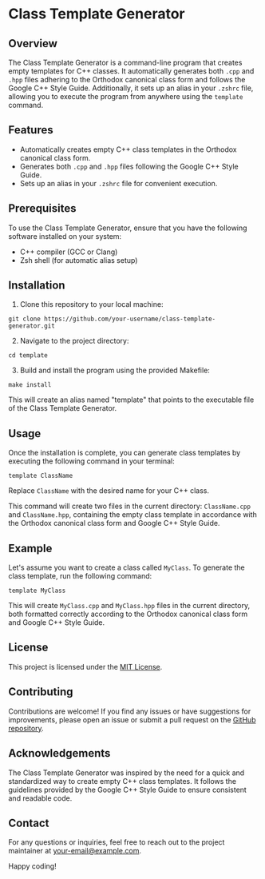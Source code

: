 # Class Template Generator

## Overview

The Class Template Generator is a command-line program that creates empty templates for C++ classes. It automatically generates both `.cpp` and `.hpp` files adhering to the Orthodox canonical class form and follows the Google C++ Style Guide. Additionally, it sets up an alias in your `.zshrc` file, allowing you to execute the program from anywhere using the `template` command.

## Features

- Automatically creates empty C++ class templates in the Orthodox canonical class form.
- Generates both `.cpp` and `.hpp` files following the Google C++ Style Guide.
- Sets up an alias in your `.zshrc` file for convenient execution.

## Prerequisites

To use the Class Template Generator, ensure that you have the following software installed on your system:

- C++ compiler (GCC or Clang)
- Zsh shell (for automatic alias setup)

## Installation

1. Clone this repository to your local machine:
```
git clone https://github.com/your-username/class-template-generator.git
```

2. Navigate to the project directory:

```
cd template
```

3. Build and install the program using the provided Makefile:

```
make install
```


This will create an alias named "template" that points to the executable file of the Class Template Generator.

## Usage

Once the installation is complete, you can generate class templates by executing the following command in your terminal:

```
template ClassName
```

Replace `ClassName` with the desired name for your C++ class.

This command will create two files in the current directory: `ClassName.cpp` and `ClassName.hpp`, containing the empty class template in accordance with the Orthodox canonical class form and Google C++ Style Guide.

## Example

Let's assume you want to create a class called `MyClass`. To generate the class template, run the following command:

```
template MyClass
```

This will create `MyClass.cpp` and `MyClass.hpp` files in the current directory, both formatted correctly according to the Orthodox canonical class form and Google C++ Style Guide.

## License

This project is licensed under the [MIT License](LICENSE).

## Contributing

Contributions are welcome! If you find any issues or have suggestions for improvements, please open an issue or submit a pull request on the [GitHub repository](https://github.com/your-username/class-template-generator).

## Acknowledgements

The Class Template Generator was inspired by the need for a quick and standardized way to create empty C++ class templates. It follows the guidelines provided by the Google C++ Style Guide to ensure consistent and readable code.

## Contact

For any questions or inquiries, feel free to reach out to the project maintainer at [your-email@example.com](mailto:your-email@example.com).

Happy coding!



